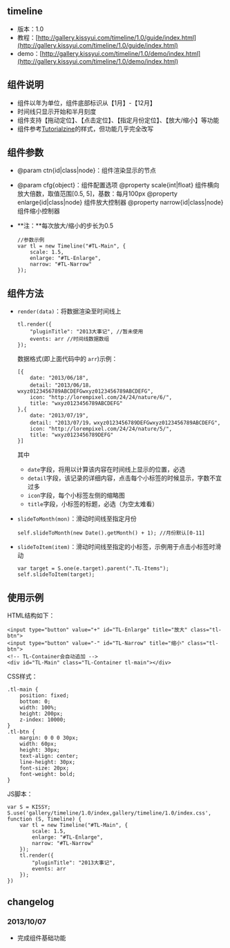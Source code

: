 ## timeline

* 版本：1.0
* 教程：[http://gallery.kissyui.com/timeline/1.0/guide/index.html](http://gallery.kissyui.com/timeline/1.0/guide/index.html)
* demo：[http://gallery.kissyui.com/timeline/1.0/demo/index.html](http://gallery.kissyui.com/timeline/1.0/demo/index.html)

## 组件说明

* 组件以年为单位，组件底部标识从【1月】-【12月】
* 时间线只显示开始和半月刻度
* 组件支持【拖动定位】、【点击定位】、【指定月份定位】、【放大/缩小】等功能
* 组件参考[Tutorialzine](http://tutorialzine.com/2012/04/timeline-portfolio/)的样式，但功能几乎完全改写

## 组件参数

* @param ctn{id|class|node}：组件渲染显示的节点
* @param cfg{object}：组件配置选项
	@property scale{int|float} 组件横向放大倍数，取值范围[0.5, 5]，基数：每月100px
	@property enlarge{id|class|node} 组件放大控制器
	@property narrow{id|class|node} 组件缩小控制器
* **注：**每次放大/缩小的步长为0.5
	
	```
	//参数示例
	var tl = new Timeline("#TL-Main", {
        scale: 1.5,
        enlarge: "#TL-Enlarge",
        narrow: "#TL-Narrow"
    });
	```

## 组件方法

* `render(data)`：将数据渲染至时间线上

	```
	tl.render({
        "pluginTitle": "2013大事记", //暂未使用
        events: arr //时间线数据数组
    });
	```
	数据格式(即上面代码中的 `arr`)示例：

	```
	[{
		date: "2013/06/18",
		detail: "2013/06/18，wxyz0123456789ABCDEFGwxyz0123456789ABCDEFG",
		icon: "http://lorempixel.com/24/24/nature/6/",
		title: "wxyz0123456789ABCDEFG"
	},{
		date: "2013/07/19",
		detail: "2013/07/19，wxyz0123456789DEFGwxyz0123456789ABCDEFG",
		icon: "http://lorempixel.com/24/24/nature/5/",
		title: "wxyz0123456789DEFG"
	}]
	```
	其中
	- `date`字段，将用以计算该内容在时间线上显示的位置，必选
	- `detail`字段，该记录的详细内容，点击每个小标签的时候显示，字数不宜过多
	- `icon`字段，每个小标签左侧的缩略图
	- `title`字段，小标签的标题，必选（为空太难看）
* `slideToMonth(mon)`：滑动时间线至指定月份

	```
	self.slideToMonth(new Date().getMonth() + 1); //月份默认[0-11]
	```
* `slideToItem(item)`：滑动时间线至指定的小标签，示例用于点击小标签时滑动

	```
	var target = S.one(e.target).parent(".TL-Items");
	self.slideToItem(target);
	```

## 使用示例

HTML结构如下：

```
<input type="button" value="+" id="TL-Enlarge" title="放大" class="tl-btn">
<input type="button" value="-" id="TL-Narrow" title="缩小" class="tl-btn">
<!-- TL-Container会自动追加 -->
<div id="TL-Main" class="TL-Container tl-main"></div>
```
CSS样式：

```
.tl-main {
    position: fixed;
    bottom: 0;
    width: 100%;
    height: 200px;
    z-index: 10000;
}
.tl-btn {
    margin: 0 0 0 30px;
    width: 60px;
    height: 30px;
    text-align: center;
    line-height: 30px;
    font-size: 20px;
    font-weight: bold;
}
```
JS脚本：

```
var S = KISSY;
S.use('gallery/timeline/1.0/index,gallery/timeline/1.0/index.css', function (S, Timeline) {
    var tl = new Timeline("#TL-Main", {
        scale: 1.5,
        enlarge: "#TL-Enlarge",
        narrow: "#TL-Narrow"
    });
    tl.render({
        "pluginTitle": "2013大事记",
        events: arr
    });
})
```

## changelog

### 2013/10/07

* 完成组件基础功能


